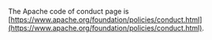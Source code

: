 <!---
 Licensed to the Apache Software Foundation (ASF) under one or more
 contributor license agreements.  See the NOTICE file distributed with
 this work for additional information regarding copyright ownership.
 The ASF licenses this file to You under the Apache License, Version 2.0
 (the "License"); you may not use this file except in compliance with
 the License.  You may obtain a copy of the License at

      http://www.apache.org/licenses/LICENSE-2.0

 Unless required by applicable law or agreed to in writing, software
 distributed under the License is distributed on an "AS IS" BASIS,
 WITHOUT WARRANTIES OR CONDITIONS OF ANY KIND, either express or implied.
 See the License for the specific language governing permissions and
 limitations under the License.
-->
<!-- 
  中文注释：
  1. 以上为Apache软件基金会的版权声明，说明此文件遵循Apache 2.0许可证。
  2. 许可证要求：使用此文件必须遵守Apache 2.0许可证条款，详见指定链接。
  3. 免责声明：软件按“现状”分发，不提供任何明示或暗示的担保。
  4. 许可证链接（http://www.apache.org/licenses/LICENSE-2.0）提供了完整的法律条款。
  5. 目的：确保用户了解代码的版权归属和使用限制。
-->
The Apache code of conduct page is [https://www.apache.org/foundation/policies/conduct.html](https://www.apache.org/foundation/policies/conduct.html).
<!-- 
  中文注释：
  1. 提供Apache软件基金会的行为准则页面链接。
  2. 功能：告知用户可以访问该链接以了解Apache社区的行为规范。
  3. 重要说明：此链接指向官方页面，包含社区成员应遵守的行为准则。
  4. 注意事项：此链接仅为信息提供，不涉及代码逻辑或交互功能。
-->